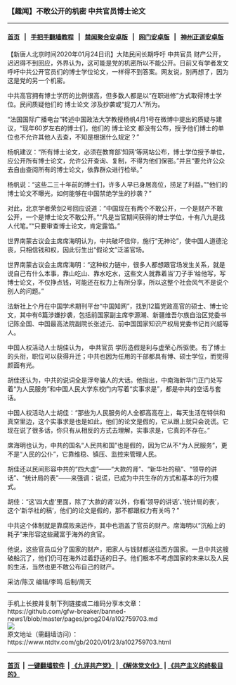 ### 【趣闻】不敢公开的机密 中共官员博士论文
------------------------

#### [首页](https://github.com/gfw-breaker/banned-news1/blob/master/README.md) &nbsp;&nbsp;|&nbsp;&nbsp; [手把手翻墙教程](https://github.com/gfw-breaker/guides/wiki) &nbsp;&nbsp;|&nbsp;&nbsp; [禁闻聚合安卓版](https://github.com/gfw-breaker/bn-android) &nbsp;&nbsp;|&nbsp;&nbsp; [网门安卓版](https://github.com/oGate2/oGate) &nbsp;&nbsp;|&nbsp;&nbsp; [神州正道安卓版](https://github.com/SzzdOgate/update) 



<div><div class="post_content" itemprop="articleBody">
 <p>
  【新唐人北京时间2020年01月24日讯】大陆民间长期呼吁
  <ok href="https://www.ntdtv.com/gb/中共官员.htm">
   中共官员
  </ok>
  财产公开，迟迟得不到回应，外界认为，这可能是党的机密所以不能公开。日前又有学者发文呼吁中共公开官员们的博士学位论文，一样得不到答案。网友说，别再想了，因为这是党的另一个机密。
 </p>
 <p>
  中共高官拥有博士学历的比例很高，但多数人都是以“在职进修”方式取得博士学位。民间质疑他们的
  <ok href="https://www.ntdtv.com/gb/博士论文.htm">
   博士论文
  </ok>
  涉及抄袭或“捉刀人”所为。
 </p>
 <p>
  “法国国际广播电台”转述中国政法大学教授杨帆4月1号在微博中提出的质疑与建议，“现年60岁左右的博士们，他们的
  <ok href="https://www.ntdtv.com/gb/博士论文.htm">
   博士论文
  </ok>
  都没有公布，授予他们博士的单位也不允许其他人去查，不知是根据什么规定？”
 </p>
 <p>
  杨帆建议：“所有博士论文，必须在教育部’知网’等网站公布，博士学位授予单位，应公开所有博士论文，允许公开查询、复制，不得为他们保密。”并且“要允许公众去自由查阅所有的博士论文，依靠群众进行检举。”
 </p>
 <p>
  杨帆说：“这些二三十年前的博士们，许多人早已身居高位，捞足了利益。”“他们的博士论文不曝光，如何能够在中国禁绝学生的抄袭？”
 </p>
 <p>
  对此，北京学者荣剑2号回应说道：“中国现在有两个不敢公开，一个是财产不敢公开，一个是博士论文不敢公开。”“凡是当官期间获得的博士学位，十有八九是找人代笔。”“只要审查博士论文，肯定露馅。”
 </p>
 <p>
  世界南蒙古议会主席席海明认为，中共破坏信仰，施行“无神论”，使中国人道德沦丧，只相信钱和权，因此衍生出“假论文”泛滥官场。
 </p>
 <p>
  世界南蒙古议会主席席海明：“这种权力链中，很多人都想跟官场发生关系，就是说自己有什么本事，靠山吃山、靠水吃水，这些文人就靠着当’刀子手’给他写，写博士论文，不仅挣点钱，可能还在权力上有所分享，所以这整个社会风气不是说个别人的问题。”
 </p>
 <p>
  法新社上个月在中国学术期刊平台“中国知网”，找到12篇党政高官的硕士、博士论文，其中有6篇涉嫌抄袭，包括前国家副主席李源潮、新疆维吾尔族自治区党委书记陈全国、中国最高法院副院长张述元、前中国国家知识产权局党委书记肖兴威等人。
 </p>
 <p>
  中国人权活动人士胡佳认为，
  <ok href="https://www.ntdtv.com/gb/中共官员.htm">
   中共官员
  </ok>
  学历造假是利与虚荣心所驱使。有了博士的头衔，职位可以获得升迁；中共也因为任用的干部都具有博、硕士学位，而觉得颜面有光。
 </p>
 <p>
  胡佳还认为，中共的说词全是浮夸骗人的大话。他指出，中南海新华门正门处写着“为人民服务”和中国人民大学东校门内写着“实事求是”，都是中共的空话与套话。
 </p>
 <p>
  中国人权活动人士胡佳：“那些为人民服务的人全都高高在上，每天生活在特供和真空里边，这个实事求是也是如此，他们的论文是假的，它从跟上就只会说谎。它现在说了很多话，你只有从相反的方式去理解，实事求是，它真的不存在。”
 </p>
 <p>
  席海明也认为，中共的国名“人民共和国”也是假的，因为它从不“为人民服务”，更不是“人民的公仆”，它靠维稳、镇压、监控来管理人民。
 </p>
 <p>
  胡佳还以民间形容中共的“四大虚”——“大款的肾”、“新华社的稿”、“领导的讲话”、“统计局的表”——来强调：说谎，已成为中共生存的方式和基本的行为模式。
 </p>
 <p>
  胡佳：“这’四大虚’里面，除了’大款的肾’以外，你看’领导的讲话’、’统计局的表’，这个’新华社的稿’，他们的论文是假的，那不都跟权力有关吗？”
 </p>
 <p>
  中共这个体制就是靠腐败来运作，其中也涵盖了官员的财产。席海明以“沉船上的耗子”来形容这些藏富于海外的贪官。
 </p>
 <p>
  他说，这些官员瓜分了国家的财产，把家人与钱财都送往西方国家。一旦中共这艘破船沉了，他们仍可在海外过着舒适的日子。他们根本不考虑国家的未来以及人民的生活，当然也更不敢公布自己的财产。
 </p>
 <p>
  采访/陈汉 编辑/李鸣 后制/周天
 </p>
 <div class="single_ad">
 </div>
</div>
</div>
<hr/>
手机上长按并复制下列链接或二维码分享本文章：<br/>
https://github.com/gfw-breaker/banned-news1/blob/master/pages/prog204/a102759703.md <br/>
<a href='https://github.com/gfw-breaker/banned-news1/blob/master/pages/prog204/a102759703.md'><img src='https://github.com/gfw-breaker/banned-news1/blob/master/pages/prog204/a102759703.md.png'/></a> <br/>
原文地址（需翻墙访问）：https://www.ntdtv.com/gb/2020/01/23/a102759703.html


------------------------
#### [首页](https://github.com/gfw-breaker/banned-news1/blob/master/README.md) &nbsp;|&nbsp; [一键翻墙软件](https://github.com/gfw-breaker/nogfw/blob/master/README.md) &nbsp;| [《九评共产党》](https://github.com/gfw-breaker/9ping.md/blob/master/README.md#九评之一评共产党是什么) | [《解体党文化》](https://github.com/gfw-breaker/jtdwh.md/blob/master/README.md) | [《共产主义的终极目的》](https://github.com/gfw-breaker/gczydzjmd.md/blob/master/README.md)


<img src='http://gfw-breaker.win/banned-news/pages/prog204/a102759703.md' width='0px' height='0px'/>